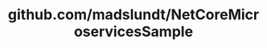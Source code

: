 ---
layout: post
title: github.com/madslundt/NetCoreMicroservicesSample
categories: link
tags: [انگلیسی, برنامه‌نویسی]
---
